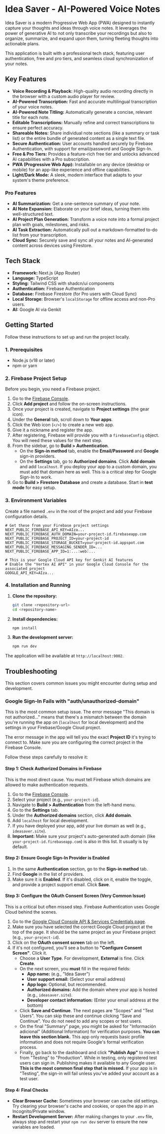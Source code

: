 # Idea Saver - AI-Powered Voice Notes

Idea Saver is a modern Progressive Web App (PWA) designed to instantly capture your thoughts and ideas through voice notes. It leverages the power of generative AI to not only transcribe your recordings but also to organize, summarize, and expand upon them, turning fleeting thoughts into actionable plans.

This application is built with a professional tech stack, featuring user authentication, free and pro tiers, and seamless cloud synchronization of your notes.

## Key Features

- **Voice Recording & Playback:** High-quality audio recording directly in the browser with a custom audio player for review.
- **AI-Powered Transcription:** Fast and accurate multilingual transcription of your voice notes.
- **AI-Powered Note Titling:** Automatically generate a concise, relevant title for each note.
- **Editable Transcriptions:** Manually refine and correct transcriptions to ensure perfect accuracy.
- **Shareable Notes:** Share individual note sections (like a summary or task list) or the entire bundle of generated content as a single text file.
- **Secure Authentication:** User accounts handled securely by Firebase Authentication, with support for email/password and Google Sign-In.
- **Free & Pro Tiers:** Provides a feature-rich free tier and unlocks advanced AI capabilities with a Pro subscription.
- **PWA (Progressive Web App):** Installable on any device (desktop or mobile) for an app-like experience and offline capabilities.
- **Light/Dark Mode:** A sleek, modern interface that adapts to your system's theme preference.

### Pro Features
- **AI Summarization:** Get a one-sentence summary of your note.
- **AI Note Expansion:** Elaborate on your brief ideas, turning them into well-structured text.
- **AI Project Plan Generation:** Transform a voice note into a formal project plan with goals, milestones, and risks.
- **AI Task Extraction:** Automatically pull out a markdown-formatted to-do list from your transcription.
- **Cloud Sync:** Securely save and sync all your notes and AI-generated content across devices using Firestore.

## Tech Stack

- **Framework:** Next.js (App Router)
- **Language:** TypeScript
- **Styling:** Tailwind CSS with shadcn/ui components
- **Authentication:** Firebase Authentication
- **Database:** Firebase Firestore (for Pro users with Cloud Sync)
- **Local Storage:** Browser's `localStorage` for offline access and non-Pro users.
- **AI:** Google AI via Genkit

## Getting Started

Follow these instructions to set up and run the project locally.

### 1. Prerequisites

- Node.js (v18 or later)
- npm or yarn

### 2. Firebase Project Setup

Before you begin, you need a Firebase project.

1. Go to the [Firebase Console](https://console.firebase.google.com/).
2. Click **Add project** and follow the on-screen instructions.
3. Once your project is created, navigate to **Project settings** (the gear icon).
4. Under the **General** tab, scroll down to **Your apps**.
5. Click the Web icon (`</>`) to create a new web app.
6. Give it a nickname and register the app.
7. After registering, Firebase will provide you with a `firebaseConfig` object. You will need these values for the next step.
8. From the sidebar, go to **Build > Authentication**.
    - On the **Sign-in method** tab, enable the **Email/Password** and **Google** sign-in providers.
    - On the **Settings** tab, go to **Authorized domains**. Click **Add domain** and add `localhost`. If you deploy your app to a custom domain, you must add that domain here as well. This is a critical step for Google Sign-In to work.
9. Go to **Build > Firestore Database** and create a database. Start in **test mode** for easy setup.

### 3. Environment Variables

Create a file named `.env` in the root of the project and add your Firebase configuration details.

```env
# Get these from your Firebase project settings
NEXT_PUBLIC_FIREBASE_API_KEY=AIza...
NEXT_PUBLIC_FIREBASE_AUTH_DOMAIN=your-project-id.firebaseapp.com
NEXT_PUBLIC_FIREBASE_PROJECT_ID=your-project-id
NEXT_PUBLIC_FIREBASE_STORAGE_BUCKET=your-project-id.appspot.com
NEXT_PUBLIC_FIREBASE_MESSAGING_SENDER_ID=...
NEXT_PUBLIC_FIREBASE_APP_ID=1:...:web:...

# This is your Google Cloud API key for Genkit AI features
# Enable the "Vertex AI API" in your Google Cloud Console for the associated project
GOOGLE_API_KEY=AIza...
```

### 4. Installation and Running

1. **Clone the repository:**
   ```bash
   git clone <repository-url>
   cd <repository-name>
   ```

2. **Install dependencies:**
   ```bash
   npm install
   ```

3. **Run the development server:**
   ```bash
   npm run dev
   ```

The application will be available at `http://localhost:9002`.

## Troubleshooting

This section covers common issues you might encounter during setup and development.

### Google Sign-In Fails with "auth/unauthorized-domain"

This is the most common setup issue. The error message "This domain is not authorized..." means that there's a mismatch between the domain you're running the app on (`localhost` for local development) and the settings in your Firebase/Google Cloud project.

The error message in the app will tell you the exact **Project ID** it's trying to connect to. Make sure you are configuring the correct project in the Firebase Console.

Follow these steps carefully to resolve it:

#### Step 1: Check Authorized Domains in Firebase

This is the most direct cause. You must tell Firebase which domains are allowed to make authentication requests.

1.  Go to the [Firebase Console](https://console.firebase.google.com/).
2.  Select your project (e.g., `your-project-id`).
3.  Navigate to **Build > Authentication** from the left-hand menu.
4.  Go to the **Settings** tab.
5.  Under the **Authorized domains** section, click **Add domain**.
6.  Add `localhost` for local development.
7.  If you have deployed your app, add your live domain as well (e.g., `ideasaver.site`).
8.  **Important:** Make sure your project's auto-generated auth domain (like `your-project-id.firebaseapp.com`) is also in this list. It usually is by default.

#### Step 2: Ensure Google Sign-In Provider is Enabled

1.  In the same **Authentication** section, go to the **Sign-in method** tab.
2.  Find **Google** in the list of providers.
3.  Make sure it is **Enabled**. If it's disabled, click on it, enable the toggle, and provide a project support email. Click **Save**.

#### Step 3: Configure the OAuth Consent Screen (Very Common Issue)

This is a critical but often missed step. Firebase Authentication uses Google Cloud behind the scenes.

1.  Go to the [Google Cloud Console API & Services Credentials page](https://console.cloud.google.com/apis/credentials).
2.  Make sure you have selected the correct Google Cloud project at the top of the page. It should be the same project as your Firebase project (e.g., `your-project-id`).
3.  Click on the **OAuth consent screen** tab on the left.
4.  If it's not configured, you'll see a button to **"Configure Consent Screen"**. Click it.
    *   Choose a **User Type**. For development, **External** is fine. Click **Create**.
    *   On the next screen, you **must** fill in the required fields:
        *   **App name:** (e.g., "Idea Saver")
        *   **User support email:** (Select your email address)
        *   **App logo:** Optional, but recommended.
        *   **Authorized domains:** Add the domain where your app is hosted (e.g., `ideasaver.site`).
        *   **Developer contact information:** (Enter your email address at the bottom)
    *   Click **Save and Continue**. The next pages are "Scopes" and "Test Users". You can skip these and continue clicking "Save and Continue". You do not need to add any scopes or test users.
    *   On the final "Summary" page, you might be asked for "Información adicional" (Additional Information) for verification purposes. **You can leave this section blank.** This app only requests basic profile information and does not require Google's formal verification process.
    *   Finally, go back to the dashboard and click **"Publish App"** to move it from "Testing" to "Production". While in testing, only registered test users can sign in. Publishing makes it available to any Google user. **This is the most common final step that is missed.** If your app is in "Testing", the sign-in will fail unless you've added your account as a test user.

#### Step 4: Final Checks

- **Clear Browser Cache:** Sometimes your browser can cache old settings. Try clearing your browser's cache and cookies, or open the app in an Incognito/Private window.
- **Restart Development Server:** After making changes to your `.env` file, always stop and restart your `npm run dev` server to ensure the new variables are loaded.
